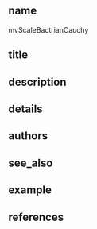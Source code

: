 ## name
mvScaleBactrianCauchy
## title
## description
## details
## authors
## see_also
## example
## references
